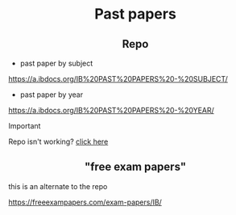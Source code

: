<div align="center">

  # Past papers

  ## Repo
  
</div>

- past paper by subject

https://a.ibdocs.org/IB%20PAST%20PAPERS%20-%20SUBJECT/ 

- past paper by year

https://a.ibdocs.org/IB%20PAST%20PAPERS%20-%20YEAR/

> [!IMPORTANT]
> Repo isn't working?
> [click here](https://github.com/ahmedosama160/IB-Seniors-2025/blob/main/RESOURCES%20REPO.md#in-case-the-main-repo-is-down-the-following-link-can-be-used-httprepo4udpz5ip2sk7m4c2aazxroaivsyw2dj5ctsnyfx2ami2ayhn43adonion)

<div align="center">

  ## "free exam papers"

</div>
this is an alternate to the repo

https://freeexampapers.com/exam-papers/IB/

